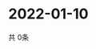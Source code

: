 # 2022-01-10
  共 0条

  <!-- BEGIN -->
  <!-- 最后更新时间Mon Jan 10 2022 02:29:57 GMT+0000 (Coordinated Universal Time) -->
  
  <!-- END -->
  
  